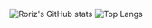 ![Roriz's GitHub stats](https://github-readme-stats.vercel.app/api?username=roriz&count_private=true&theme=dark)
![Top Langs](https://github-readme-stats.vercel.app/api/top-langs/?username=roriz)
